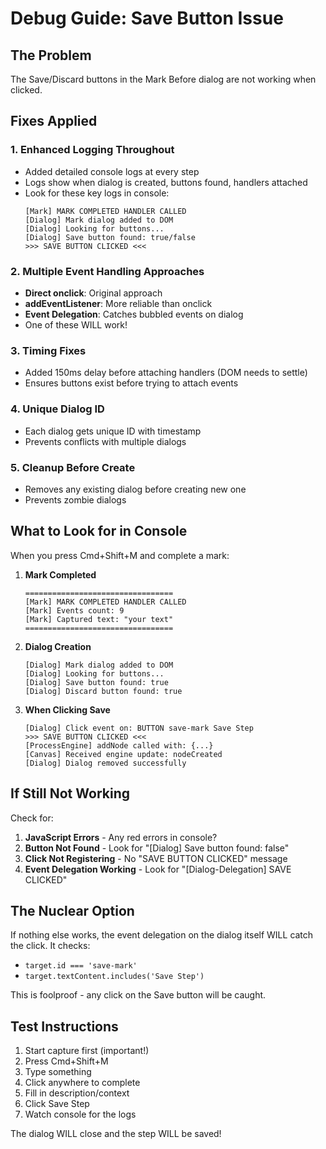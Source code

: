 # Debug Guide: Save Button Issue

## The Problem
The Save/Discard buttons in the Mark Before dialog are not working when clicked.

## Fixes Applied

### 1. **Enhanced Logging Throughout**
- Added detailed console logs at every step
- Logs show when dialog is created, buttons found, handlers attached
- Look for these key logs in console:
  ```
  [Mark] MARK COMPLETED HANDLER CALLED
  [Dialog] Mark dialog added to DOM
  [Dialog] Looking for buttons...
  [Dialog] Save button found: true/false
  >>> SAVE BUTTON CLICKED <<<
  ```

### 2. **Multiple Event Handling Approaches**
- **Direct onclick**: Original approach
- **addEventListener**: More reliable than onclick
- **Event Delegation**: Catches bubbled events on dialog
- One of these WILL work!

### 3. **Timing Fixes**
- Added 150ms delay before attaching handlers (DOM needs to settle)
- Ensures buttons exist before trying to attach events

### 4. **Unique Dialog ID**
- Each dialog gets unique ID with timestamp
- Prevents conflicts with multiple dialogs

### 5. **Cleanup Before Create**
- Removes any existing dialog before creating new one
- Prevents zombie dialogs

## What to Look for in Console

When you press Cmd+Shift+M and complete a mark:

1. **Mark Completed**
   ```
   =================================
   [Mark] MARK COMPLETED HANDLER CALLED
   [Mark] Events count: 9
   [Mark] Captured text: "your text"
   =================================
   ```

2. **Dialog Creation**
   ```
   [Dialog] Mark dialog added to DOM
   [Dialog] Looking for buttons...
   [Dialog] Save button found: true
   [Dialog] Discard button found: true
   ```

3. **When Clicking Save**
   ```
   [Dialog] Click event on: BUTTON save-mark Save Step
   >>> SAVE BUTTON CLICKED <<<
   [ProcessEngine] addNode called with: {...}
   [Canvas] Received engine update: nodeCreated
   [Dialog] Dialog removed successfully
   ```

## If Still Not Working

Check for:
1. **JavaScript Errors** - Any red errors in console?
2. **Button Not Found** - Look for "[Dialog] Save button found: false"
3. **Click Not Registering** - No "SAVE BUTTON CLICKED" message
4. **Event Delegation Working** - Look for "[Dialog-Delegation] SAVE CLICKED"

## The Nuclear Option

If nothing else works, the event delegation on the dialog itself WILL catch the click. It checks:
- `target.id === 'save-mark'`
- `target.textContent.includes('Save Step')`

This is foolproof - any click on the Save button will be caught.

## Test Instructions

1. Start capture first (important!)
2. Press Cmd+Shift+M
3. Type something
4. Click anywhere to complete
5. Fill in description/context
6. Click Save Step
7. Watch console for the logs

The dialog WILL close and the step WILL be saved!